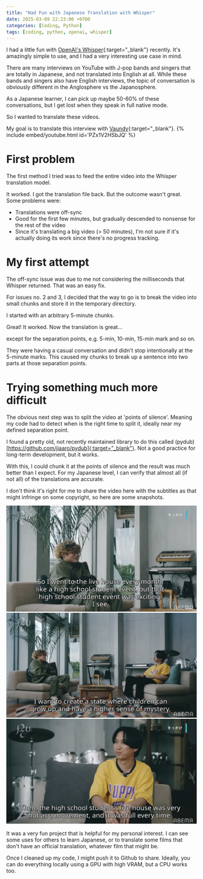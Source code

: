 ```yaml
---
title: "Had Fun with Japanese Translation with Whisper"
date: 2025-03-09 22:23:00 +0700
categories: [Coding, Python]
tags: [coding, python, openai, whisper]
---
```


I had a little fun with [OpenAI's Whisper](https://github.com/openai/whisper){:target="_blank"} recently. It's amazingly simple to use, and I had a very interesting use case in mind.

There are many interviews on YouTube with J-pop bands and singers that are totally in Japanese, and not translated into English at all. While these bands and singers also have English interviews, the topic of conversation is obviously different in the Anglosphere vs the Japanosphere.

As a Japanese learner, I can pick up maybe 50-60% of these conversations, but I get lost when they speak in full native mode.

So I wanted to translate these videos. 

My goal is to translate this interview with [Vaundy](https://youtu.be/PZx1V2HSbJQ?si=KxEkX-xVRT6svgoM){:target="_blank"}.
{% include embed/youtube.html id='PZx1V2HSbJQ' %}

# First problem
The first method I tried was to feed the entire video into the Whisper translation model.

It worked. I got the translation file back. But the outcome wasn't great. Some problems were:
- Translations were off-sync
- Good for the first few minutes, but gradually descended to nonsense for the rest of the video
- Since it's translating a big video (> 50 minutes), I'm not sure if it's actually doing its work since there's no progress tracking.

# My first attempt
The off-sync issue was due to me not considering the milliseconds that Whisper returned. That was an easy fix.

For issues no. 2 and 3, I decided that the way to go is to break the video into small chunks and store it in the temporary directory.

I started with an arbitrary 5-minute chunks.

Great! It worked. Now the translation is great... 

except for the separation points, e.g. 5-min, 10-min, 15-min mark and so on.

They were having a casual conversation and didn't stop intentionally at the 5-minute marks. This caused my chunks to break up a sentence into two parts at those separation points.

# Trying something much more difficult
The obvious next step was to split the video at 'points of silence'. Meaning my code had to detect when is the right time to split it, ideally near my defined separation point.

I found a pretty old, not recently maintained library to do this called (pydub)[https://github.com/jiaaro/pydub]{:target="_blank"}. Not a good practice for long-term development, but it works.

With this, I could chunk it at the points of silence and the result was much better than I expect. For my Japanese level, I can verify that almost all (if not all) of the translations are accurate.

I don't think it's right for me to share the video here with the subtitles as that might infringe on some copyright, so here are some snapshots.

![Image of conversation - 1](/assets/img/posts/vaundy_sub1.png)
![Image of conversation - 2](/assets/img/posts/vaundy_sub2.png)
![Image of conversation - 3](/assets/img/posts/vaundy_sub3.png)

It was a very fun project that is helpful for my personal interest. I can see some uses for others to learn Japanese, or to translate some films that don't have an official translation, whatever film that might be.

Once I cleaned up my code, I might push it to Github to share. Ideally, you can do everything locally using a GPU with high VRAM, but a CPU works too.
